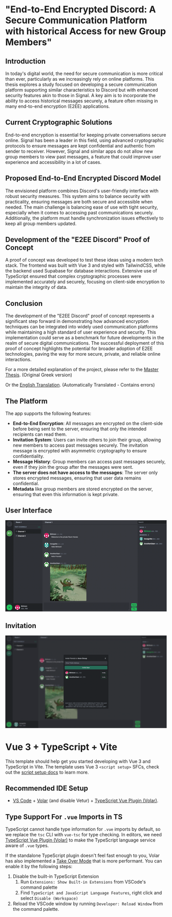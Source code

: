 # "End-to-End Encrypted Discord: A Secure Communication Platform with historical Access for new Group Members"

## Introduction

In today's digital world, the need for secure communication is more critical than ever, particularly as we increasingly rely on online platforms. This thesis explores a study focused on developing a secure communication platform supporting similar characteristics to Discord but with enhanced security features akin to those in Signal. A key aim is to incorporate the ability to access historical messages securely, a feature often missing in many end-to-end encryption (E2EE) applications.

## Current Cryptographic Solutions

End-to-end encryption is essential for keeping private conversations secure online. Signal has been a leader in this field, using advanced cryptographic protocols to ensure messages are kept confidential and authentic from sender to receiver. However, Signal and similar apps do not allow new group members to view past messages, a feature that could improve user experience and accessibility in a lot of cases.

## Proposed End-to-End Encrypted Discord Model

The envisioned platform combines Discord's user-friendly interface with robust security measures. This system aims to balance security with practicality, ensuring messages are both secure and accessible when needed. The main challenge is balancing ease of use with tight security, especially when it comes to accessing past communications securely. Additionally, the platform must handle synchronization issues effectively to keep all group members updated.

## Development of the "E2EE Discord" Proof of Concept

A proof of concept was developed to test these ideas using a modern tech stack. The frontend was built with Vue 3 and styled with TailwindCSS, while the backend used Supabase for database interactions. Extensive use of TypeScript ensured that complex cryptographic processes were implemented accurately and securely, focusing on client-side encryption to maintain the integrity of data.

## Conclusion

The development of the "E2EE Discord" proof of concept represents a significant step forward in demonstrating how advanced encryption techniques can be integrated into widely used communication platforms while maintaining a high standard of user experience and security. This implementation could serve as a benchmark for future developments in the realm of secure digital communications. The successful deployment of this proof of concept highlights the potential for broader adoption of E2EE technologies, paving the way for more secure, private, and reliable online interactions.

For a more detailed explanation of the project, please refer to the [Master Thesis](). (Original Greek version)

Or the [English Translation](). (Automatically Translated - Contains errors)

## The Platform

The app supports the following features:

- **End-to-End Encryption**: All messages are encrypted on the client-side before being sent to the server, ensuring that only the intended recipients can read them.
- **Invitation System**: Users can invite others to join their group, allowing new members to access past messages securely. The invitation message is encrypted with asymmetric cryptography to ensure confidentiality.
- **Message History**: Group members can access past messages securely, even if they join the group after the messages were sent.
- **The server does not have access to the messages**: The server only stores encrypted messages, ensuring that user data remains confidential.
- **Metadata** like group members are stored encrypted on the server, ensuring that even this information is kept private.

## User Interface

![alt text](screenshot/UI.png)

## Invitation

![alt text](screenshot/invite.png)






# Vue 3 + TypeScript + Vite

This template should help get you started developing with Vue 3 and TypeScript in Vite. The template uses Vue 3 `<script setup>` SFCs, check out the [script setup docs](https://v3.vuejs.org/api/sfc-script-setup.html#sfc-script-setup) to learn more.

## Recommended IDE Setup

- [VS Code](https://code.visualstudio.com/) + [Volar](https://marketplace.visualstudio.com/items?itemName=Vue.volar) (and disable Vetur) + [TypeScript Vue Plugin (Volar)](https://marketplace.visualstudio.com/items?itemName=Vue.vscode-typescript-vue-plugin).

## Type Support For `.vue` Imports in TS

TypeScript cannot handle type information for `.vue` imports by default, so we replace the `tsc` CLI with `vue-tsc` for type checking. In editors, we need [TypeScript Vue Plugin (Volar)](https://marketplace.visualstudio.com/items?itemName=Vue.vscode-typescript-vue-plugin) to make the TypeScript language service aware of `.vue` types.

If the standalone TypeScript plugin doesn't feel fast enough to you, Volar has also implemented a [Take Over Mode](https://github.com/johnsoncodehk/volar/discussions/471#discussioncomment-1361669) that is more performant. You can enable it by the following steps:

1. Disable the built-in TypeScript Extension
   1. Run `Extensions: Show Built-in Extensions` from VSCode's command palette
   2. Find `TypeScript and JavaScript Language Features`, right click and select `Disable (Workspace)`
2. Reload the VSCode window by running `Developer: Reload Window` from the command palette.

